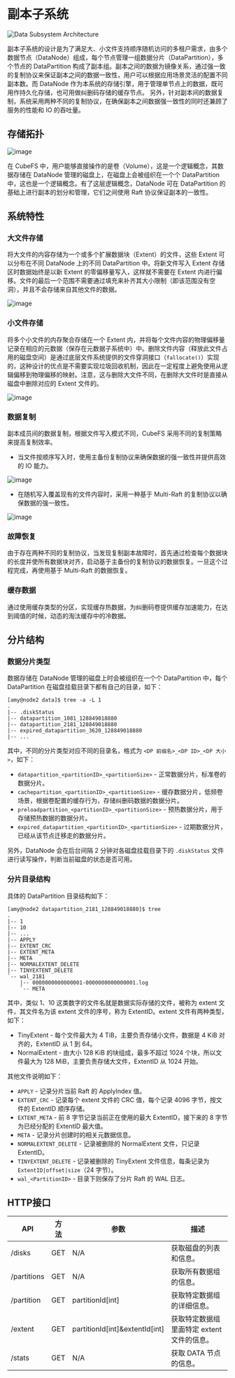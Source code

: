 # 副本子系统

![Data Subsystem Architecture](../pic/data-subsystem.png)

副本子系统的设计是为了满足大、小文件支持顺序随机访问的多租户需求，由多个数据节点（DataNode）组成，每个节点管理一组数据分片（DataPartition），多个节点的 DataPartition 构成了副本组。副本之间的数据为镜像关系，通过强一致的复制协议来保证副本之间的数据一致性，用户可以根据应用场景灵活的配置不同副本数。而 DataNode 作为本系统的存储引擎，用于管理单节点上的数据，既可用作持久化存储，也可用做纠删码存储的缓存节点。 另外，针对副本间的数据复制，系统采用两种不同的复制协议，在确保副本之间数据强一致性的同时还兼顾了服务的性能和 IO 的吞吐量。

## 存储拓扑

![image](../pic/cfs-data-storage-topology.png)

在 CubeFS 中，用户能够直接操作的是卷（Volume），这是一个逻辑概念，其数据存储在 DataNode 管理的磁盘上，在磁盘上会被组织在一个个 DataPartition 中，这也是一个逻辑概念。有了这层逻辑概念，DataNode 可在 DataPartition 的基础上进行副本的划分和管理，它们之间使用 Raft 协议保证副本的一致性。

## 系统特性

### 大文件存储

将大文件的内容存储为一个或多个扩展数据块（Extent）的文件，这些 Extent 可以分布在不同 DataNode 上的不同 DataPartition 中。将新文件写入 Extent 存储区时数据始终是以新 Extent 的零偏移量写入，这样就不需要在 Extent 内进行偏移。文件的最后一个范围不需要通过填充来补齐其大小限制（即该范围没有空洞），并且不会存储来自其他文件的数据。

![image](../pic/cfs-data-largefile.png)

### 小文件存储

将多个小文件的内存聚合存储在一个 Extent 内，并将每个文件内容的物理偏移量记录在相应的元数据（保存在元数据子系统中）中。删除文件内容（释放此文件占用的磁盘空间）是通过底层文件系统提供的文件穿洞接口（`fallocate()`）实现的，这种设计的优点是不需要实现垃圾回收机制，因此在一定程度上避免使用从逻辑偏移到物理偏移的映射。注意，这与删除大文件不同，在删除大文件时是直接从磁盘中删除对应的 Extent 文件的。

![image](../pic/cfs-data-smallfile.png)

### 数据复制

副本成员间的数据复制，根据文件写入模式不同，CubeFS 采用不同的复制策略来提高复制效率。

- 当文件按顺序写入时，使用主备份复制协议来确保数据的强一致性并提供高效的 IO 能力。

![image](../pic/workflow-sequential-write.png)

- 在随机写入覆盖现有的文件内容时，采用一种基于 Multi-Raft 的复制协议以确保数据的强一致性。

![image](../pic/workflow-overwriting.png)

### 故障恢复

由于存在两种不同的复制协议，当发现复制副本故障时，首先通过检查每个数据块的长度并使所有数据块对齐，启动基于主备份的复制协议的数据恢复。一旦这个过程完成，再使用基于 Multi-Raft 的数据恢复。

### 缓存数据

通过使用缓存类型的分区，实现缓存热数据，为纠删码卷提供缓存加速能力，在达到阈值的时候，动态的淘汰缓存中的冷数据。

## 分片结构

### 数据分片类型

数据存储在 DataNode 管理的磁盘上时会被组织在一个个 DataPartition 中，每个 DataPartition 在磁盘挂载目录下都有自己的目录，如下：

```text
[amy@node2 data]$ tree -a -L 1
.
|-- .diskStatus
|-- datapartition_1081_128849018880
|-- datapartition_2181_128849018880
|-- expired_datapartition_3620_128849018880
|-- ...
```

其中，不同的分片类型对应不同的目录名，格式为 `<DP 前缀名>_<DP ID>_<DP 大小>`，如下：

- `datapartition_<partitionID>_<partitionSize>` - 正常数据分片，标准卷的数据分片。
- `cachepartition_<partitionID>_<partitionSize>` - 缓存数据分片，低频卷场景，根据卷配置的缓存行为，存储纠删码数据的数据分片。
- `preloadpartition_<partitionID>_<partitionSize>` - 预热数据分片，用于存储预热数据的数据分片。
- `expired_datapartition_<partitionID>_<partitionSize>` - 过期数据分片，已经从该节点迁移走的数据分片。

另外，DataNode 会在后台间隔 2 分钟对各磁盘挂载目录下的 `.diskStatus` 文件进行读写操作，判断当前磁盘的状态是否可用。

### 分片目录结构

具体的 DataPartition 目录结构如下：

```text
[amy@node2 datapartition_2181_128849018880]$ tree
.
|-- 1
|-- 10
|-- ...
|-- APPLY
|-- EXTENT_CRC
|-- EXTENT_META
|-- META
|-- NORMALEXTENT_DELETE
|-- TINYEXTENT_DELETE
`-- wal_2181
    |-- 0000000000000001-0000000000000001.log
    `-- META
```

其中，类似 1、10 这类数字的文件名就是数据实际存储的文件，被称为 extent 文件，其文件名为该 extent 文件的序号，称为 ExtentID。extent 文件有两种类型，如下：

- TinyExtent - 每个文件最大为 4 TiB，主要负责存储小文件，数据是 4 KiB 对齐的，ExtentID 从 1 到 64。
- NormalExtent - 由大小 128 KiB 的块组成，最多不超过 1024 个块，所以文件最大为 128 MiB，主要负责存储大文件，ExtentID 从 1024 开始。


其他文件说明如下：

- `APPLY` - 记录分片当前 Raft 的 ApplyIndex 值。
- `EXTENT_CRC` - 记录每个 extent 文件的 CRC 值，每个记录 4096 字节，按文件的 ExtentID 顺序存储。
- `EXTENT_META` - 前 8 字节记录当前正在使用的最大 ExtentID，接下来的 8 字节为已经分配的 ExtentID 最大值。
- `META` - 记录分片创建时的相关元数据信息。
- `NORMALEXTENT_DELETE` - 记录被删除的 NormalExtent 文件，只记录 ExtentID。
- `TINYEXTENT_DELETE` - 记录被删除的 TinyExtent 文件信息，每条记录为 `ExtentID|offset|size`（24 字节）。
- `wal_<PartitionID>` - 目录下则保存了分片 Raft 的 WAL 日志。

## HTTP接口

| API         | 方法  | 参数                             | 描述                      |
|-------------|-----|--------------------------------|-------------------------|
| /disks      | GET | N/A                            | 获取磁盘的列表和信息。             |
| /partitions | GET | N/A                            | 获取所有数据组的信息。             |
| /partition  | GET | partitionId[int]               | 获取特定数据组的详细信息。           |
| /extent     | GET | partitionId[int]&extentId[int] | 获取特定数据组里面特定 extent 文件的信息。 |
| /stats      | GET | N/A                            | 获取 DATA 节点的信息。            |
